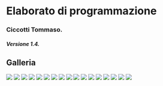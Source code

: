 # Elaborato di programmazione
### Ciccotti Tommaso.
##### Versione 1.4.

## Galleria

![](/Screenshots/Screenshot(44).jpg)
![](/Screenshots/Screenshot(21).jpg)
![](/Screenshots/Screenshot(25).jpg)
![](/Screenshots/Screenshot(26).jpg)
![](/Screenshots/Screenshot(28).jpg)
![](/Screenshots/Screenshot(29).jpg)
![](/Screenshots/Screenshot(30).jpg)
![](/Screenshots/Screenshot(32).jpg)
![](/Screenshots/Screenshot(33).jpg)
![](/Screenshots/Screenshot(35).jpg)
![](/Screenshots/Screenshot(36).jpg)
![](/Screenshots/Screenshot(37).jpg)
![](/Screenshots/Screenshot(38).jpg)
![](/Screenshots/Screenshot(43).jpg)
![](/Screenshots/Screenshot(39).jpg)
![](/Screenshots/Screenshot(40).jpg)
![](/Screenshots/Screenshot(42).jpg)

